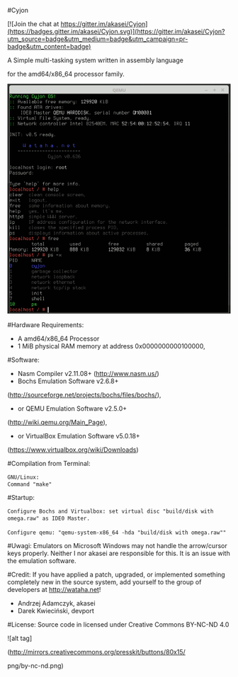 #Cyjon

[![Join the chat at https://gitter.im/akasei/Cyjon](https://badges.gitter.im/akasei/Cyjon.svg)](https://gitter.im/akasei/Cyjon?utm_source=badge&utm_medium=badge&utm_campaign=pr-badge&utm_content=badge)

A Simple multi-tasking system written in assembly language 

for the amd64/x86_64 processor family.

![screenshot](screenshot.gif)

#Hardware Requirements:
- A amd64/x86_64 Processor
- 1 MiB physical RAM memory at address 0x0000000000100000,

#Software:
- Nasm Compiler v2.11.08+ (http://www.nasm.us/)
- Bochs Emulation Software v2.6.8+ 

(http://sourceforge.net/projects/bochs/files/bochs/),
- or QEMU Emulation Software v2.5.0+ 

(http://wiki.qemu.org/Main_Page),
- or VirtualBox Emulation Software v5.0.18+ 

(https://www.virtualbox.org/wiki/Downloads)

#Compilation from Terminal:

    GNU/Linux:
    Command "make"

#Startup:

    Configure Bochs and Virtualbox: set virtual disc "build/disk with omega.raw" as IDE0 Master.

    Configure qemu: "qemu-system-x86_64 -hda "build/disk with omega.raw""

#Uwagi:
Emulators on Microsoft Windows may not handle the arrow/cursor keys properly. Neither I nor akasei are responsible for this. It is an issue with the emulation software.

#Credit:
If you have applied a patch, upgraded, or implemented something completely new in the source system, add yourself to the group of developers at http://wataha.net!

- Andrzej Adamczyk, akasei
- Darek Kwieciński, devport

#License:
Source code in licensed under Creative Commons BY-NC-ND 4.0

![alt tag]

(http://mirrors.creativecommons.org/presskit/buttons/80x15/

png/by-nc-nd.png)
